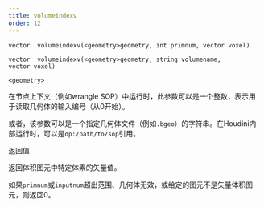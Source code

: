 ```yaml
---
title: volumeindexv
order: 12
---
```

`vector  volumeindexv(<geometry>geometry, int primnum, vector voxel)`

`vector  volumeindexv(<geometry>geometry, string volumename, vector voxel)`

`<geometry>`

在节点上下文（例如wrangle SOP）中运行时，此参数可以是一个整数，表示用于读取几何体的输入编号（从0开始）。

或者，该参数可以是一个指定几何体文件（例如`.bgeo`）的字符串。在Houdini内部运行时，可以是`op:/path/to/sop`引用。

返回值

返回体积图元中特定体素的矢量值。

如果`primnum`或`inputnum`超出范围、几何体无效，或给定的图元不是矢量体积图元，则返回0。